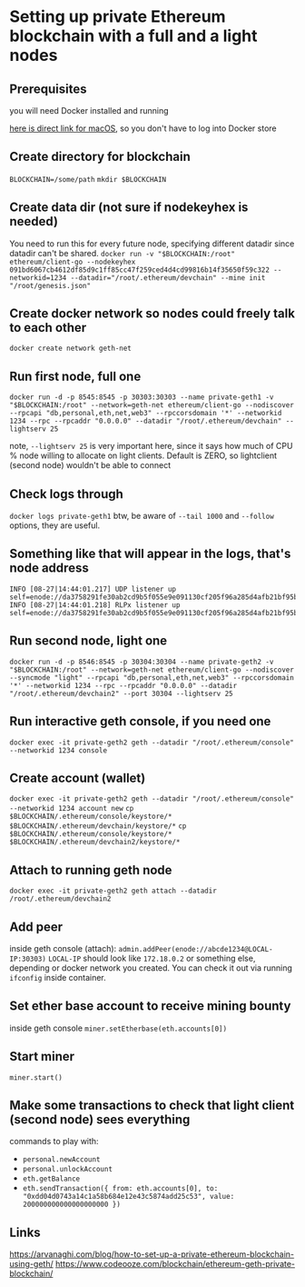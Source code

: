 # Setting up private Ethereum blockchain with a full and a light nodes

## Prerequisites
you will need Docker installed and running

[here is direct link for macOS](https://download.docker.com/mac/stable/Docker.dmg), so you don't have to log into Docker store

## Create directory for blockchain
`BLOCKCHAIN=/some/path`
`mkdir $BLOCKCHAIN`

## Create data dir (not sure if nodekeyhex is needed)
You need to run this for every future node, specifying different datadir since datadir can't be shared.
`docker run -v "$BLOCKCHAIN:/root" ethereum/client-go --nodekeyhex 091bd6067cb4612df85d9c1ff85cc47f259ced4d4cd99816b14f35650f59c322 --networkid=1234 --datadir="/root/.ethereum/devchain" --mine init "/root/genesis.json"`

## Create docker network so nodes could freely talk to each other
`docker create network geth-net`

## Run first node, full one
`docker run -d -p 8545:8545 -p 30303:30303 --name private-geth1 -v "$BLOCKCHAIN:/root" --network=geth-net ethereum/client-go --nodiscover --rpcapi "db,personal,eth,net,web3" --rpccorsdomain '*' --networkid 1234 --rpc --rpcaddr "0.0.0.0" --datadir "/root/.ethereum/devchain" --lightserv 25`

note, `--lightserv 25` is very important here, since it says how much of CPU % node willing to allocate on light clients. Default is ZERO, so lightclient (second node) wouldn't be able to connect

## Check logs through
`docker logs private-geth1`
btw, be aware of `--tail 1000` and `--follow` options, they are useful.

## Something like that will appear in the logs, that's node address
```
INFO [08-27|14:44:01.217] UDP listener up                          self=enode://da3758291fe30ab2cd9b5f055e9e091130cf205f96a285d4afb21bf95bf14ef07ef2dab8ab8dfc639ac769ee98ad42daf27cef2f3cb161fd35ba9c4fe5959b31@[::]:30303
INFO [08-27|14:44:01.218] RLPx listener up                         self=enode://da3758291fe30ab2cd9b5f055e9e091130cf205f96a285d4afb21bf95bf14ef07ef2dab8ab8dfc639ac769ee98ad42daf27cef2f3cb161fd35ba9c4fe5959b31@192.168.1.71:30303
```

## Run second node, light one
`docker run -d -p 8546:8545 -p 30304:30304 --name private-geth2 -v "$BLOCKCHAIN:/root" --network=geth-net ethereum/client-go --nodiscover --syncmode "light" --rpcapi "db,personal,eth,net,web3" --rpccorsdomain '*' --networkid 1234 --rpc --rpcaddr "0.0.0.0" --datadir "/root/.ethereum/devchain2" --port 30304 --lightserv 25`

## Run interactive geth console, if you need one
`docker exec -it private-geth2 geth --datadir "/root/.ethereum/console" --networkid 1234 console`

## Create account (wallet)
`docker exec -it private-geth2 geth --datadir "/root/.ethereum/console" --networkid 1234 account new`
`cp $BLOCKCHAIN/.ethereum/console/keystore/* $BLOCKCHAIN/.ethereum/devchain/keystore/*`
`cp $BLOCKCHAIN/.ethereum/console/keystore/* $BLOCKCHAIN/.ethereum/devchain2/keystore/*`

## Attach to running geth node
`docker exec -it private-geth2 geth attach --datadir /root/.ethereum/devchain2`

## Add peer
inside geth console (attach):
`admin.addPeer(enode://abcde1234@LOCAL-IP:30303)`
`LOCAL-IP` should look like `172.18.0.2` or something else, depending or docker network you created. You can check it out via running `ifconfig` inside container.

## Set ether base account to receive mining bounty
inside geth console
`miner.setEtherbase(eth.accounts[0])`

## Start miner
`miner.start()`

## Make some transactions to check that light client (second node) sees everything
commands to play with:
- `personal.newAccount`
- `personal.unlockAccount`
- `eth.getBalance`
- `eth.sendTransaction({ from: eth.accounts[0], to: "0xdd04d0743a14c1a58b684e12e43c5874add25c53", value: 200000000000000000000 })`

## Links
https://arvanaghi.com/blog/how-to-set-up-a-private-ethereum-blockchain-using-geth/
https://www.codeooze.com/blockchain/ethereum-geth-private-blockchain/